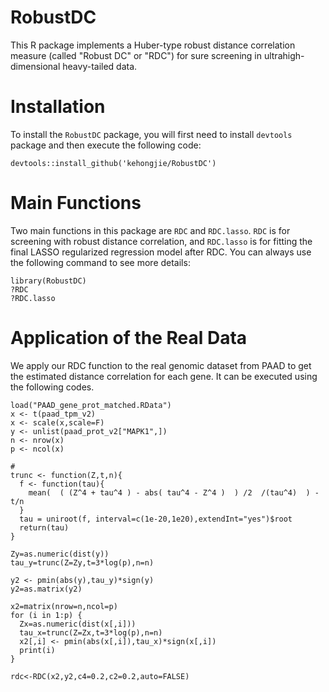 # RobustDC
This R package implements a Huber-type robust distance correlation measure (called "Robust DC" or "RDC") for sure screening in ultrahigh-dimensional heavy-tailed data.

# Installation
To install the `RobustDC` package, you will first need to install `devtools` package and then execute the following code: 
```
devtools::install_github('kehongjie/RobustDC')
```

# Main Functions
Two main functions in this package are `RDC` and `RDC.lasso`. `RDC` is for screening with robust distance correlation, and `RDC.lasso` is for 
fitting the final LASSO regularized regression model after RDC. You can always use the following command to see more details:
```
library(RobustDC)
?RDC
?RDC.lasso
```

# Application of the Real Data
We apply our RDC function to the real genomic dataset from PAAD to get the estimated distance correlation for each gene. It can be executed using the following codes.

```
load("PAAD_gene_prot_matched.RData")
x <- t(paad_tpm_v2)
x <- scale(x,scale=F)
y <- unlist(paad_prot_v2["MAPK1",])
n <- nrow(x)
p <- ncol(x)

#
trunc <- function(Z,t,n){
  f <- function(tau){
    mean(  ( (Z^4 + tau^4 ) - abs( tau^4 - Z^4 )  ) /2  /(tau^4)  ) -  t/n
  }
  tau = uniroot(f, interval=c(1e-20,1e20),extendInt="yes")$root
  return(tau)
}

Zy=as.numeric(dist(y))
tau_y=trunc(Z=Zy,t=3*log(p),n=n)

y2 <- pmin(abs(y),tau_y)*sign(y)
y2=as.matrix(y2)

x2=matrix(nrow=n,ncol=p)
for (i in 1:p) {
  Zx=as.numeric(dist(x[,i]))
  tau_x=trunc(Z=Zx,t=3*log(p),n=n)
  x2[,i] <- pmin(abs(x[,i]),tau_x)*sign(x[,i])
  print(i)
}

rdc<-RDC(x2,y2,c4=0.2,c2=0.2,auto=FALSE)

```